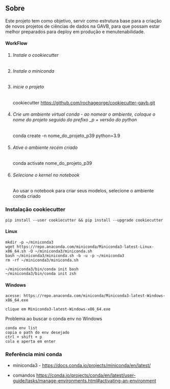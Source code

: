
## Sobre

Este projeto tem como objetivo, servir como estrutura base para a criação de novos projetos de ciências de dados na GAVB, para que possam estar melhor preparados para deploy em produção e menutenabilidade.



#### WorkFlow

1. ###### Instale o cookiecutter
2. ###### Instale o miniconda
3. ###### inicie o projeto
    
    cookiecutter https://github.com/rochageorge/cookiecutter-gavb.git

4. ###### Crie um ambiente virtual conda - ao nomear o ambiente, coloque o nome do projeto seguido do prefixo _p + versão do python

    conda create -n nome_do_projeto_p39 python=3.9

5. ###### Ative o ambiente recém criado
    
    conda activate nome_do_projeto_p39

6. ###### Selecione o kernel no notebook

    Ao usar o notebook para criar seus modelos, selecione o ambiente conda criado 




### Instalação cookiecutter

    pip install --user cookiecutter && pip install --upgrade cookiecutter





#### Linux 

    mkdir -p ~/miniconda3
    wget https://repo.anaconda.com/miniconda/Miniconda3-latest-Linux-x86_64.sh -O ~/miniconda3/miniconda.sh
    bash ~/miniconda3/miniconda.sh -b -u -p ~/miniconda3
    rm -rf ~/miniconda3/miniconda.sh

    ~/miniconda3/bin/conda init bash
    ~/miniconda3/bin/conda init zsh


#### Windows

    acesse: https://repo.anaconda.com/miniconda/Miniconda3-latest-Windows-x86_64.exe
    
    clique em Miniconda3-latest-Windows-x86_64.exe
    


Problema ao buscar o conda env no Windows

    conda env list
    copia o path do env desejado
    ctrl + shift + p
    cola e aperta em enter



### Referência mini conda

- miniconda3 - https://docs.conda.io/projects/miniconda/en/latest/
    
- comandos https://conda.io/projects/conda/en/latest/user-guide/tasks/manage-environments.html#activating-an-environment

